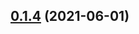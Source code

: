 ## [0.1.4](https://github.com/zcong1993/opentelemetry-instrumentation-egg/compare/v0.1.3...v0.1.4) (2021-06-01)
